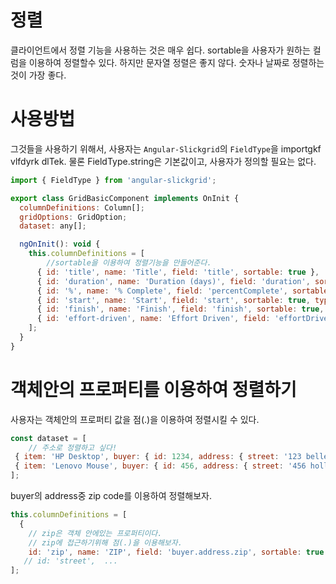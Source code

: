 # 정렬
클라이언트에서 정렬 기능을 사용하는 것은 매우 쉽다.
sortable을 사용자가 원하는 컬럼을 이용하여 정렬할수 있다.
하지만 문자열 정렬은 좋지 않다. 숫자나 날짜로 정렬하는 것이 가장 좋다.

# 사용방법
그것들을 사용하기 위해서, 사용자는 `Angular-Slickgrid`의 `FieldType`을 importgkf vlfdyrk dlTek.
물론 FieldType.string은 기본값이고, 사용자가 정의할 필요는 없다.

```js
import { FieldType } from 'angular-slickgrid';

export class GridBasicComponent implements OnInit {
  columnDefinitions: Column[];
  gridOptions: GridOption;
  dataset: any[];

  ngOnInit(): void {
    this.columnDefinitions = [
        //sortable을 이용하여 정렬기능을 만들어준다.
      { id: 'title', name: 'Title', field: 'title', sortable: true },
      { id: 'duration', name: 'Duration (days)', field: 'duration', sortable: true, type: FieldType.number },
      { id: '%', name: '% Complete', field: 'percentComplete', sortable: true, type: FieldType.float},
      { id: 'start', name: 'Start', field: 'start', sortable: true, type: FieldType.dateIso },
      { id: 'finish', name: 'Finish', field: 'finish', sortable: true, type: FieldType.dateIso },
      { id: 'effort-driven', name: 'Effort Driven', field: 'effortDriven', sortable: true }
    ];
  }
}
```

# 객체안의 프로퍼티를 이용하여 정렬하기
사용자는 객체안의 프로퍼티 값을 점(.)을 이용하여 정렬시킬 수 있다.
```js
const dataset = [
    // 주소로 정렬하고 싶다!
 { item: 'HP Desktop', buyer: { id: 1234, address: { street: '123 belleville', zip: 123456 }},
 { item: 'Lenovo Mouse', buyer: { id: 456, address: { street: '456 hollywood blvd', zip: 789123 }}
];
```

buyer의 address중 zip code를 이용하여 정렬해보자.

```js
this.columnDefinitions = [
  {
    // zip은 객체 안에있는 프로퍼티이다.
    // zip에 접근하기위해 점(.)을 이용해보자.
    id: 'zip', name: 'ZIP', field: 'buyer.address.zip', sortable: true
   // id: 'street',  ...
];
```